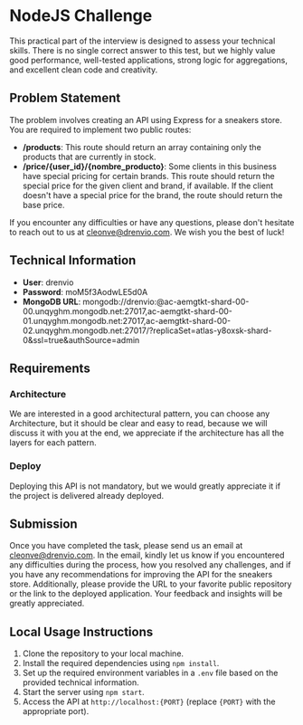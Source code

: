 # NodeJS Challenge

This practical part of the interview is designed to assess your technical skills. There is no single correct answer to this test, but we highly value good performance, well-tested applications, strong logic for aggregations, and excellent clean code and creativity.

## Problem Statement

The problem involves creating an API using Express for a sneakers store. You are required to implement two public routes:

- **/products**: This route should return an array containing only the products that are currently in stock.
- **/price/{user_id}/{nombre_producto}**: Some clients in this business have special pricing for certain brands. This route should return the special price for the given client and brand, if available. If the client doesn't have a special price for the brand, the route should return the base price.

If you encounter any difficulties or have any questions, please don't hesitate to reach out to us at cleonve@drenvio.com. We wish you the best of luck!

## Technical Information

- **User**: drenvio
- **Password**: moM5f3AodwLE5d0A
- **MongoDB URL**: mongodb://drenvio:@ac-aemgtkt-shard-00-00.unqyghm.mongodb.net:27017,ac-aemgtkt-shard-00-01.unqyghm.mongodb.net:27017,ac-aemgtkt-shard-00-02.unqyghm.mongodb.net:27017/?replicaSet=atlas-y8oxsk-shard-0&ssl=true&authSource=admin

## Requirements

### Architecture

We are interested in a good architectural pattern, you can choose any Architecture, but it should be clear and easy to read, because we will discuss it with you at the end, we appreciate if the architecture has all the layers for each pattern.

### Deploy

Deploying this API is not mandatory, but we would greatly appreciate it if the project is delivered already deployed.

## Submission

Once you have completed the task, please send us an email at cleonve@drenvio.com. In the email, kindly let us know if you encountered any difficulties during the process, how you resolved any challenges, and if you have any recommendations for improving the API for the sneakers store. Additionally, please provide the URL to your favorite public repository or the link to the deployed application. Your feedback and insights will be greatly appreciated.

## Local Usage Instructions

1. Clone the repository to your local machine.
2. Install the required dependencies using `npm install`.
3. Set up the required environment variables in a `.env` file based on the provided technical information.
4. Start the server using `npm start`.
5. Access the API at `http://localhost:{PORT}` (replace `{PORT}` with the appropriate port).
